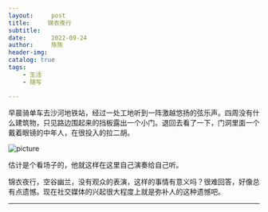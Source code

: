 ```yaml
---
layout:     post
title:     锦衣夜行
subtitle:   
date:       2022-09-24
author:     陈陈
header-img:
catalog: true
tags:
    - 生活
    - 随写

---
```


早晨骑单车去沙河地铁站，经过一处工地听到一阵激越悠扬的弦乐声。四周没有什么建筑物，只见路边围起来的挡板露出一个小门。退回去看了一下，门洞里面一个戴着眼镜的中年人，在很投入的拉二胡。

![picture](https://chenchenx.com/img/2022-09-24-JingyiYexing.jpg)

估计是个看场子的，他就这样在这里自己演奏给自己听。

锦衣夜行，空谷幽兰，没有观众的表演，这样的事情有意义吗？很难回答，好像总有点遗憾。现在社交媒体的兴起很大程度上就是弥补人的这种遗憾吧。

------
